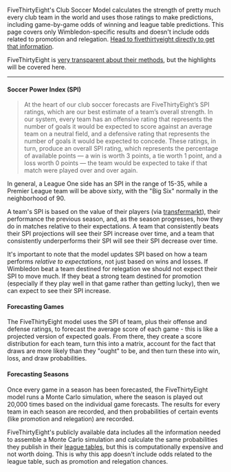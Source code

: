 FiveThirtyEight's Club Soccer Model calculates the strength of pretty much every club team in the world and uses those ratings to make predictions, including game-by-game odds of winning and league table predictions. This page covers only Wimbledon-specific results and doesn't include odds related to promotion and relegation. [Head to fivethirtyeight directly to get that information](https://projects.fivethirtyeight.com/soccer-predictions/league-one/). 

FiveThirtyEight is [very transparent about their methods](https://fivethirtyeight.com/methodology/how-our-club-soccer-predictions-work/), but the highlights will be covered here.

___

#### Soccer Power Index (SPI)

> At the heart of our club soccer forecasts are FiveThirtyEight’s SPI ratings, which are our best estimate of a team’s overall strength. In our system, every team has an offensive rating that represents the number of goals it would be expected to score against an average team on a neutral field, and a defensive rating that represents the number of goals it would be expected to concede. These ratings, in turn, produce an overall SPI rating, which represents the percentage of available points — a win is worth 3 points, a tie worth 1 point, and a loss worth 0 points — the team would be expected to take if that match were played over and over again.

In general, a League One side has an SPI in the range of 15-35, while a Premier League team will be above sixty, with the "Big Six" normally in the neighborhood of 90. 

A team's SPI is based on the value of their players (via [transfermarkt](https://www.transfermarkt.com/)), their performance the previous season, and, as the season progresses, how they do in matches relative to their expectations. A team that consistently beats their SPI projections will see their SPI increase over time, and a team that consistently underperforms their SPI will see their SPI decrease over time.

It's important to note that the model updates SPI based on how a team performs *relative to expectations*, not just based on wins and losses. If Wimbledon beat a team destined for relegation we should not expect their SPI to move much. If they beat a strong team destined for promotion (especially if they play well in that game rather than getting lucky), then we can expect to see their SPI increase.

#### Forecasting Games

The FiveThirtyEight model uses the SPI of team, plus their offense and defense ratings, to forecast the average score of each game - this is like a projected version of expected goals. From there, they create a score distribution for each team, turn this into a matrix, account for the fact that draws are more likely than they "ought" to be, and then turn these into win, loss, and draw probabilities.

#### Forecasting Seasons

Once every game in a season has been forecasted, the FiveThirtyEight model runs a Monte Carlo simulation, where the season is played out 20,000 times based on the individual game forecasts. The results for every team in each season are recorded, and then probabilities of certain events (like promotion and relegation) are recorded.

FiveThirtyEight's publicly available data includes all the information needed to assemble a Monte Carlo simulation and calculate the same probabilities they publish in their [league tables](https://projects.fivethirtyeight.com/soccer-predictions/league-one/), but this is computationally expensive and not worth doing. This is why this app doesn't include odds related to the league table, such as promotion and relegation chances. 